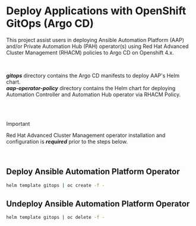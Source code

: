 # Deploy Applications with OpenShift GitOps (Argo CD)

This project assist users in deploying Ansible Automation Platform (AAP) and/or Private Automation Hub (PAH) operator(s) using Red Hat Advanced Cluster Management (RHACM) policies to Argo CD on Openshift 4.x.

<br>

**_gitops_** directory contains the Argo CD manifests to deploy AAP's Helm chart. \
**_aap-operator-policy_** directory contains the Helm chart for deploying Automation Controller and Automation Hub operator via RHACM Policy.

<br>
<br>

> [!IMPORTANT]  
> Red Hat Advanced Cluster Management operator installation and configuration is **_required_** prior to the steps below.

<br>

## Deploy Ansible Automation Platform Operator

```bash
helm template gitops | oc create -f -
```

## Undeploy Ansible Automation Platform Operator

```bash
helm template gitops | oc delete -f -
```
